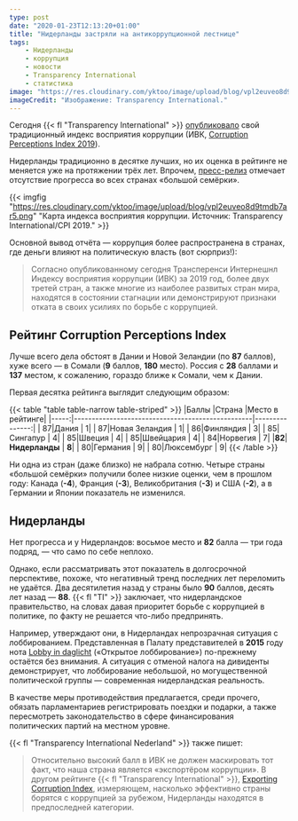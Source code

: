 ```yaml
---
type: post
date: "2020-01-23T12:13:20+01:00"
title: "Нидерланды застряли на антикоррупционной лестнице"
tags:
    - Нидерланды
    - коррупция
    - новости
    - Transparency International
    - статистика
image: "https://res.cloudinary.com/yktoo/image/upload/blog/vpl2euveo8d9tmdb7ar5.png"
imageCredit: "Изображение: Transparency International."
---
```


Сегодня {{< fl "Transparency International" >}} [опубликовало](https://www.transparency.nl/nieuws/2020/01/cpi-2019-nederland-stagneert-op-anti-corruptieladder/) свой традиционный индекс восприятия коррупции (ИВК, [Corruption Perceptions Index 2019](https://www.transparency.org/cpi2019)).

Нидерланды традиционно в десятке лучших, но их оценка в рейтинге не меняется уже на протяжении трёх лет. Впрочем, [пресс-релиз](https://www.transparency.org/news/pressrelease/2019_CPI_efforts_stagnate_in_G7_RU) отмечает отсутствие прогресса во всех странах «большой семёрки».

<!--more-->

{{< imgfig "https://res.cloudinary.com/yktoo/image/upload/blog/vpl2euveo8d9tmdb7ar5.png" "Карта индекса восприятия коррупции. Источник: Transparency International/CPI 2019." >}}

Основной вывод отчёта — коррупция более распространена в странах, где деньги влияют на политическую власть (вот сюрприз!):

> Согласно опубликованному сегодня Трансперенси Интернешнл Индексу восприятия коррупции (ИВК) за 2019 год, более двух третей стран, а также многие из наиболее развитых стран мира, находятся в состоянии стагнации или демонстрируют признаки отката в своих усилиях по борьбе с коррупцией.

## Рейтинг Corruption Perceptions Index

Лучше всего дела обстоят в Дании и Новой Зеландии (по **87** баллов), хуже всего — в Сомали (**9** баллов, **180** место). Россия с **28** баллами и **137** местом, к сожалению, гораздо ближе к Сомали, чем к Дании.

Первая десятка рейтинга выглядит следующим образом:

{{< table "table table-narrow table-striped" >}}
|Баллы |Страна                                            |Место в рейтинге|
|-----:|--------------------------------------------------|---------------:|
|    87|Дания                                             |               1|
|    87|Новая Зеландия                                    |               1|
|    86|Финляндия                                         |               3|
|    85|Сингапур                                          |               4|
|    85|Швеция                                            |               4|
|    85|Швейцария                                         |               4|
|    84|Норвегия                                          |               7|
|**82**|**Нидерланды**                                    |           **8**|
|    80|Германия                                          |               9|
|    80|Люксембург                                        |               9|
{{< /table >}}

Ни одна из стран (даже близко) не набрала сотню. Четыре страны «большой семёрки» получили более низкие оценки, чем в прошлом году: Канада (**-4**), Франция (**-3**), Великобритания (**-3**) и США (**-2**), а в Германии и Японии показатель не изменился.

## Нидерланды

Нет прогресса и у Нидерландов: восьмое место и **82** балла — три года подряд, — что само по себе неплохо.

Однако, если рассматривать этот показатель в долгосрочной перспективе, похоже, что негативный тренд последних лет переломить не удаётся. Два десятилетия назад у страны было **90** баллов, десять лет назад — **88**. {{< fl "TI" >}} заключает, что нидерландское правительство, на словах давая приоритет борьбе с коррупцией в политике, по факту не решается что-либо предпринять.

Например, утверждают они, в Нидерландах непрозрачная ситуация с лоббированием. Представленная в Палату представителей в **2015** году нота [Lobby in daglicht](https://www.parlementairemonitor.nl/9353000/1/j9vvij5epmj1ey0/vk04eb7xyfwj) («Открытое лоббирование») по-прежнему остаётся без внимания. А ситуация с отменой налога на дивиденты демонстрирует, что лоббирование небольшой, но могущественной политической группы — современная нидерландская реальность.

В качестве меры противодействия предлагается, среди прочего, обязать парламентариев регистрировать поездки и подарки, а также пересмотреть законодательство в сфере финансирования политических партий на местном уровне.

{{< fl "Transparency International Nederland" >}} также пишет:

> Относительно высокий балл в ИВК не должен маскировать тот факт, что наша страна является «экспортёром коррупции». В другом рейтинге {{< fl "Transparency International" >}}, [Exporting Corruption Index](https://www.transparency.org/whatwedo/publication/exporting_corruption_2018), измеряющем, насколько эффективно страны борятся с коррупцией за рубежом, Нидерланды находятся в предпоследней категории.
